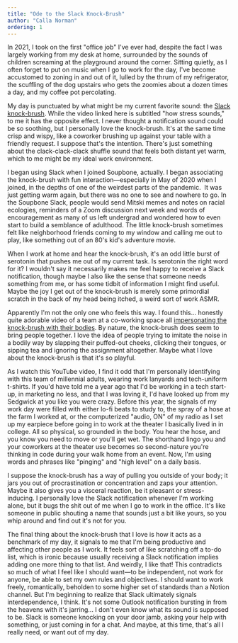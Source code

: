 ```yaml
---
title: "Ode to the Slack Knock-Brush"
author: "Calla Norman"
ordering: 1
---
```


In 2021, I took on the first "office job" I've ever had, despite the fact I was largely working from my desk at home, surrounded by the sounds of children screaming at the playground around the corner. Sitting quietly, as I often forget to put on music when I go to work for the day, I've become accustomed to zoning in and out of it, lulled by the thrum of my refrigerator, the scuffling of the dog upstairs who gets the zoomies about a dozen times a day, and my coffee pot percolating.

My day is punctuated by what might be my current favorite sound: the [Slack knock-brush](https://www.youtube.com/watch?v=worqmkVBQCE). While the video linked here is subtitled "how stress sounds," to me it has the opposite effect. I never thought a notification sound could be so soothing, but I personally love the knock-brush. It's at the same time crisp and wispy, like a coworker brushing up against your table with a friendly request. I suppose that's the intention. There's just something about the clack-clack-clack shuffle sound that feels both distant yet warm, which to me might be my ideal work environment.

I began using Slack when I joined Soupbone, actually. I began associating the knock-brush with fun interaction—especially in May of 2020 when I joined, in the depths of one of the weirdest parts of the pandemic.  It was just getting warm again, but there was no one to see and nowhere to go. In the Soupbone Slack, people would send Mitski memes and notes on racial ecologies, reminders of a Zoom discussion next week and words of encouragement as many of us left undergrad and wondered how to even start to build a semblance of adulthood. The little knock-brush sometimes felt like neighborhood friends coming to my window and calling me out to play, like something out of an 80's kid's adventure movie.

When I work at home and hear the knock-brush, it's an odd little burst of serotonin that pushes me out of my current task. Is serotonin the right word for it? I wouldn't say it necessarily makes me feel happy to receive a Slack notification, though maybe I also like the sense that someone needs something from me, or has some tidbit of information I might find useful. Maybe the joy I get out of the knock-brush is merely some primordial scratch in the back of my head being itched, a weird sort of work ASMR.

Apparently I'm not the only one who feels this way. I found this... honestly quite adorable video of a team at a co-working space all [impersonating the knock-brush with their bodies](https://www.youtube.com/watch?v=nxRgqHrr4Cg). By nature, the knock-brush does seem to bring people together. I love the idea of people trying to imitate the noise in a bodily way by slapping their puffed-out cheeks, clicking their tongues, or sipping tea and ignoring the assignment altogether. Maybe what I love about the knock-brush is that it's so playful.

As I watch this YouTube video, I find it odd that I'm personally identifying with this team of millennial adults, wearing work lanyards and tech-uniform t-shirts. If you'd have told me a year ago that I'd be working in a tech start-up, in marketing no less, and that I was loving it, I'd have looked up from my Sedgwick at you like you were crazy. Before this year, the signals of my work day were filled with either lo-fi beats to study to, the spray of a hose at the farm I worked at, or the computerized "audio, ON" of my radio as I set up my earpiece before going in to work at the theater I basically lived in in college. All so physical, so grounded in the body. You hear the hose, and you know you need to move or you'll get wet. The shorthand lingo you and your coworkers at the theater use becomes so second-nature you're thinking in code during your walk home from an event. Now, I'm using words and phrases like "pinging" and "high level" on a daily basis.

I suppose the knock-brush has a way of pulling you outside of your body; it jars you out of procrastination or concentration and zaps your attention. Maybe it also gives you a visceral reaction, be it pleasant or stress-inducing. I personally love the Slack notification whenever I'm working alone, but it bugs the shit out of me when I go to work in the office. It's like someone in public shouting a name that sounds just a bit like yours, so you whip around and find out it's not for you.

The final thing about the knock-brush that I love is how it acts as a benchmark of my day, it signals to me that I'm being productive and affecting other people as I work. It feels sort of like scratching off a to-do list, which is ironic because usually receiving a Slack notification implies adding one more thing to that list. And weirdly, I like that! This contradicts so much of what I feel like I should want—to be independent, not work for anyone, be able to set my own rules and objectives. I should want to work freely, romantically, beholden to some higher set of standards than a Notion channel. But I'm beginning to realize that Slack ultimately signals interdependence, I think. It's not some Outlook notification bursting in from the heavens with it's jarring... I don't even know what its sound is supposed to be. Slack is someone knocking on your door jamb, asking your help with something, or just coming in for a chat. And maybe, at this time, that's all I really need, or want out of my day.
